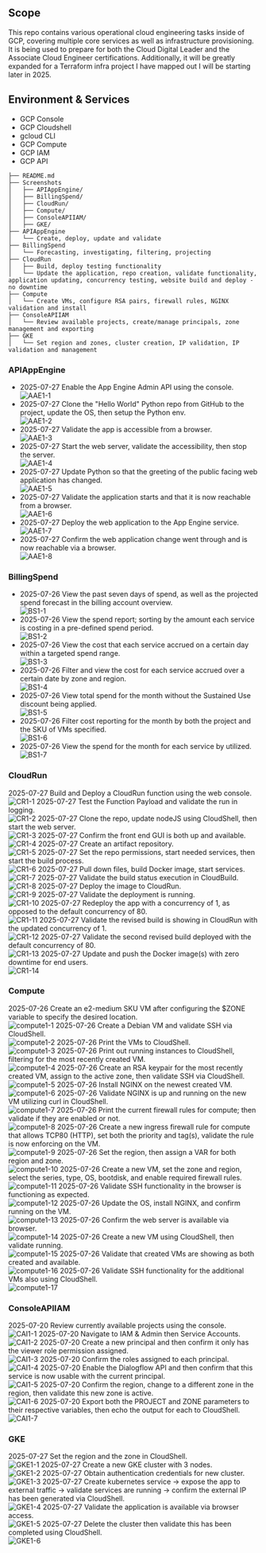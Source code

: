 ## Scope
This repo contains various operational cloud engineering tasks inside of GCP, covering multiple core services as well as infrastructure provisioning. It is being used to prepare for both the Cloud Digital Leader and the Associate Cloud Engineer certifications. Additionally, it will be greatly expanded for a Terraform infra project I have mapped out I will be starting later in 2025.

## Environment & Services
- GCP Console
- GCP Cloudshell 
- gcloud CLI
- GCP Compute
- GCP IAM
- GCP API

```
├── README.md
├── Screenshots
│   ├── APIAppEngine/
│   ├── BillingSpend/
│   ├── CloudRun/
│   ├── Compute/
│   ├── ConsoleAPIIAM/
│   ├── GKE/
├── APIAppEngine
│   └── Create, deploy, update and validate
├── BillingSpend
│   └── Forecasting, investigating, filtering, projecting
├── CloudRun
│   ├── Build, deploy testing functionality
│   └── Update the application, repo creation, validate functionality, application updating, concurrency testing, website build and deploy - no downtime
├── Compute
│   └── Create VMs, configure RSA pairs, firewall rules, NGINX validation and install
├── ConsoleAPIIAM
│   └── Review available projects, create/manage principals, zone management and exporting
├── GKE
│   └── Set region and zones, cluster creation, IP validation, IP validation and management
```

### APIAppEngine 
- 2025-07-27 Enable the App Engine Admin API using the console.  
![AAE1-1](APIAppEngine/AAE1-1.png)
- 2025-07-27 Clone the "Hello World" Python repo from GitHub to the project, update the OS, then setup the Python env.  
![AAE1-2](APIAppEngine/AAE1-2.png)
- 2025-07-27 Validate the app is accessible from a browser.  
![AAE1-3](APIAppEngine/AAE1-3.png)
- 2025-07-27 Start the web server, validate the accessibility, then stop the server.  
![AAE1-4](APIAppEngine/AAE1-4.png)
- 2025-07-27 Update Python so that the greeting of the public facing web application has changed.  
![AAE1-5](APIAppEngine/AAE1-5.png)
- 2025-07-27 Validate the application starts and that it is now reachable from a browser.  
![AAE1-6](APIAppEngine/AAE1-6.png)
- 2025-07-27 Deploy the web application to the App Engine service.  
![AAE1-7](APIAppEngine/AAE1-7.png)
- 2025-07-27 Confirm the web application change went through and is now reachable via a browser.  
![AAE1-8](APIAppEngine/AAE1-8.png)

### BillingSpend
- 2025-07-26 View the past seven days of spend, as well as the projected spend forecast in the billing account overview.  
![BS1-1](BillingSpend/BS1-1.png)
- 2025-07-26 View the spend report; sorting by the amount each service is costing in a pre-defined spend period.  
![BS1-2](BillingSpend/BS1-2.png)
- 2025-07-26 View the cost that each service accrued on a certain day within a targeted spend range.  
![BS1-3](BillingSpend/BS1-3.png)
- 2025-07-26 Filter and view the cost for each service accrued over a certain date by zone and region.  
![BS1-4](BillingSpend/BS1-4.png)
- 2025-07-26 View total spend for the month without the Sustained Use discount being applied.  
![BS1-5](BillingSpend/BS1-5.png)
- 2025-07-26 Filter cost reporting for the month by both the project and the SKU of VMs specified.  
![BS1-6](BillingSpend/BS1-6.png)
- 2025-07-26 View the spend for the month for each service by utilized.  
![BS1-7](BillingSpend/BS1-7.png)

### CloudRun
2025-07-27 Build and Deploy a CloudRun function using the web console.  
![CR1-1](CloudRun/CR1-1.png)
2025-07-27 Test the Function Payload and validate the run in logging.  
![CR1-2](CloudRun/CR1-2.png)
2025-07-27 Clone the repo, update nodeJS using CloudShell, then start the web server.  
![CR1-3](CloudRun/CR1-3.png)
2025-07-27 Confirm the front end GUI is both up and available.  
![CR1-4](CloudRun/CR1-4.png)
2025-07-27 Create an artifact repository.  
![CR1-5](CloudRun/CR1-5.png)
2025-07-27 Set the repo permissions, start needed services, then start the build process.  
![CR1-6](CloudRun/CR1-6.png)
2025-07-27 Pull down files, build Docker image, start services.  
![CR1-7](CloudRun/CR1-7.png)
2025-07-27 Validate the build status execution in CloudBuild.  
![CR1-8](CloudRun/CR1-8.png)
2025-07-27 Deploy the image to CloudRun.  
![CR1-9](CloudRun/CR1-9.png)
2025-07-27 Validate the deployment is running.  
![CR1-10](CloudRun/CR1-10.png)
2025-07-27 Redeploy the app with a concurrency of 1, as opposed to the default concurrency of 80.  
![CR1-11](CloudRun/CR1-11.png)
2025-07-27 Validate the revised build is showing in CloudRun with the updated concurrency of 1.  
![CR1-12](CloudRun/CR1-12.png)
2025-07-27 Validate the second revised build deployed with the default concurrency of 80.  
![CR1-13](CloudRun/CR1-13.png)
2025-07-27 Update and push the Docker image(s) with zero downtime for end users.  
![CR1-14](CloudRun/CR1-14.png)

### Compute
2025-07-26 Create an e2-medium SKU VM after configuring the $ZONE variable to specify the desired location.    
![compute1-1](Compute/compute1-1.png)
2025-07-26 Create a Debian VM and validate SSH via CloudShell.    
![compute1-2](Compute/compute1-2.png)
2025-07-26 Print the VMs to CloudShell.  
![compute1-3](Compute/compute1-3.png)
2025-07-26 Print out running instances to CloudShell, filtering for the most recently created VM.  
![compute1-4](Compute/compute1-4.png)
2025-07-26 Create an RSA keypair for the most recently created VM, assign to the active zone, then validate SSH via CloudShell.    
![compute1-5](Compute/compute1-5.png)
2025-07-26 Install NGINX on the newest created VM.  
![compute1-6](Compute/compute1-6.png)
2025-07-26 Validate NGINX is up and running on the new VM utilizing curl in CloudShell.  
![compute1-7](Compute/compute1-7.png)
2025-07-26 Print the current firewall rules for compute; then validate if they are enabled or not.  
![compute1-8](Compute/compute1-8.png)
2025-07-26 Create a new ingress firewall rule for compute that allows TCP80 (HTTP), set both the priority and tag(s), validate the rule is now enforcing on the VM.    
![compute1-9](Compute/compute1-9.png)
2025-07-26 Set the region, then assign a VAR for both region and zone.  
![compute1-10](Compute/compute1-10.png)
2025-07-26 Create a new VM, set the zone and region, select the series, type, OS, bootdisk, and enable required firewall rules.    
![compute1-11](Compute/compute1-11.png)
2025-07-26 Validate SSH functionality in the browser is functioning as expected.    
![compute1-12](Compute/compute1-12.png)
2025-07-26 Update the OS, install NGINX, and confirm running on the VM.    
![compute1-13](Compute/compute1-13.png)
2025-07-26 Confirm the web server is available via browser.  
![compute1-14](Compute/compute1-14.png)
2025-07-26 Create a new VM using CloudShell, then validate running.   
![compute1-15](Compute/compute1-15.png)
2025-07-26 Validate that created VMs are showing as both created and available.    
![compute1-16](Compute/compute1-16.png)
2025-07-26 Validate SSH functionality for the additional VMs also using CloudShell.    
![compute1-17](Compute/compute1-17.png)

### ConsoleAPIIAM
2025-07-20 Review currently available projects using the console.    
![CAI1-1](ConsoleAPIIAM/CAI1-1.png)
2025-07-20 Navigate to IAM & Admin then Service Accounts.    
![CAI1-2](ConsoleAPIIAM/CAI1-2.png)
2025-07-20 Create a new principal and then confirm it only has the viewer role permission assigned.    
![CAI1-3](ConsoleAPIIAM/CAI1-3.png)
2025-07-20 Confirm the roles assigned to each principal.    
![CAI1-4](ConsoleAPIIAM/CAI1-4.png)
2025-07-20 Enable the Dialogflow API and then confirm that this service is now usable with the current principal.    
![CAI1-5](ConsoleAPIIAM/CAI1-5.png)
2025-07-20 Confirm the region, change to a different zone in the region, then validate this new zone is active.    
![CAI1-6](ConsoleAPIIAM/CAI1-6.png)
2025-07-20 Export both the PROJECT and ZONE parameters to their respective variables, then echo the output for each to CloudShell.   
![CAI1-7](ConsoleAPIIAM/CAI1-7.png)

### GKE 
2025-07-27 Set the region and the zone in CloudShell.    
![GKE1-1](GKE/GKE1-1.png)
2025-07-27 Create a new GKE cluster with 3 nodes.    
![GKE1-2](GKE/GKE1-2.png)
2025-07-27 Obtain authentication credentials for new cluster.    
![GKE1-3](GKE/GKE1-3.png)
2025-07-27 Create kubernetes service -> expose the app to external traffic -> validate services are running -> confirm the external IP has been generated via CloudShell.    
![GKE1-4](GKE/GKE1-4.png)
2025-07-27 Validate the application is available via browser access.  
![GKE1-5](GKE/GKE1-5.png)
2025-07-27 Delete the cluster then validate this has been completed using CloudShell.    
![GKE1-6](GKE/GKE1-6.png)

